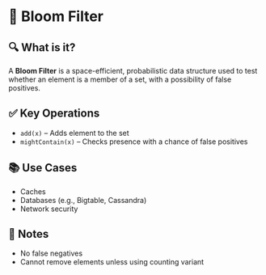 # 🌸 Bloom Filter

## 🔍 What is it?
A **Bloom Filter** is a space-efficient, probabilistic data structure used to test whether an element is a member of a set, with a possibility of false positives.

## ✅ Key Operations
- `add(x)` – Adds element to the set
- `mightContain(x)` – Checks presence with a chance of false positives

## 📚 Use Cases
- Caches
- Databases (e.g., Bigtable, Cassandra)
- Network security

## 📝 Notes
- No false negatives
- Cannot remove elements unless using counting variant
